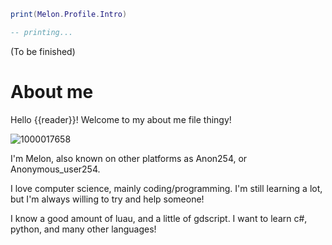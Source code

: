 ```lua
print(Melon.Profile.Intro)

-- printing...
```

(To be finished)

# About me

Hello {{reader}}! Welcome to my about me file thingy! 

![1000017658](https://github.com/user-attachments/assets/1bcb4f58-d17c-4167-b23f-17ae624210e4)

I'm Melon, also known on other platforms as Anon254, or Anonymous_user254. 

I love computer science, mainly coding/programming. I'm still learning a lot, but I'm always willing to try and help someone!  

I know a good amount of luau, and a little of gdscript. I want to learn c#, python, and many other languages!
